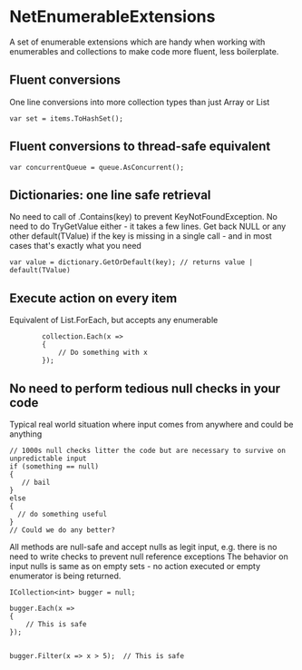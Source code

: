# NetEnumerableExtensions

A set of enumerable extensions which are handy when working with enumerables and collections to make code more fluent, less boilerplate.

## Fluent conversions

One line conversions into more collection types than just Array or List
```
var set = items.ToHashSet();
```

## Fluent conversions to thread-safe equivalent
```
var concurrentQueue = queue.AsConcurrent();
```

## Dictionaries: one line safe retrieval
No need to call of .Contains(key) to prevent KeyNotFoundException. No need to do TryGetValue either - it takes a few lines. Get back NULL or any other default(TValue) if the key is missing in a single call - and in most cases that's exactly what you need
```
var value = dictionary.GetOrDefault(key); // returns value | default(TValue)
```

## Execute action on every item 
Equivalent of List.ForEach, but accepts any enumerable
```
        collection.Each(x =>
        {
            // Do something with x
        });

```

## No need to perform tedious null checks in your code
Typical real world situation where input comes from anywhere and could be anything
```
// 1000s null checks litter the code but are necessary to survive on unpredictable input
if (something == null) 
{
   // bail
}
else
{
  // do something useful
}
// Could we do any better?
```
All methods are null-safe and accept nulls as legit input, e.g. there is no need to write checks to prevent null reference exceptions
The behavior on input nulls is same as on empty sets - no action executed or empty enumerator is being returned.
```
ICollection<int> bugger = null;

bugger.Each(x =>
{
    // This is safe 
});


bugger.Filter(x => x > 5);  // This is safe 

```
